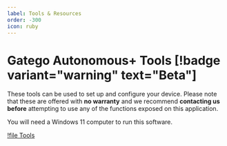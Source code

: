 ```yaml
---
label: Tools & Resources
order: -300
icon: ruby
---
```


# Gatego Autonomous+ Tools   [!badge variant="warning" text="Beta"]

These tools can be used to set up and configure your device. Please note that these are offered with **no warranty** and we recommend **contacting us before** attempting to use any of the functions exposed on this application. 

You will need a Windows 11 computer to run this software.

[!file Tools](../static/release.zip)